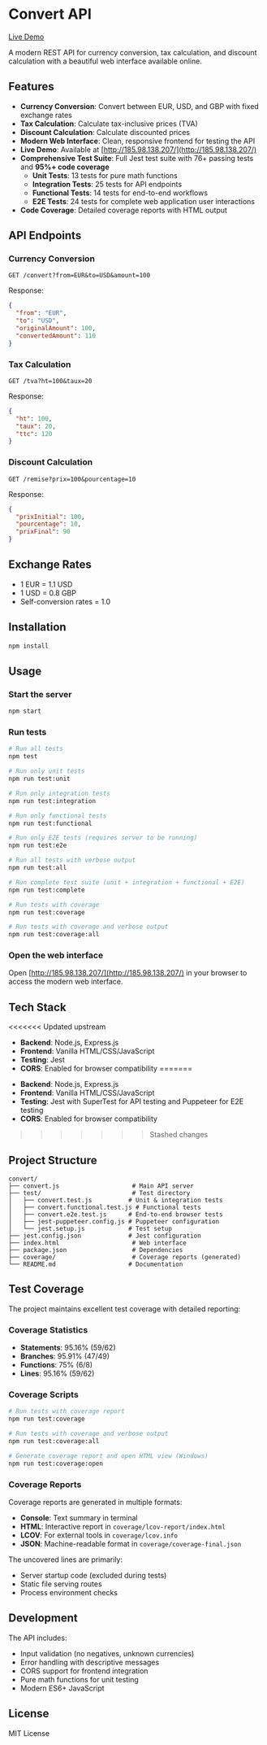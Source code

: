 # Convert API

[Live Demo](http://185.98.138.207/)

A modern REST API for currency conversion, tax calculation, and discount calculation with a beautiful web interface available online.

## Features

- **Currency Conversion**: Convert between EUR, USD, and GBP with fixed exchange rates
- **Tax Calculation**: Calculate tax-inclusive prices (TVA)
- **Discount Calculation**: Calculate discounted prices
- **Modern Web Interface**: Clean, responsive frontend for testing the API
- **Live Demo**: Available at [http://185.98.138.207/](http://185.98.138.207/)
- **Comprehensive Test Suite**: Full Jest test suite with 76+ passing tests and **95%+ code coverage**
  - **Unit Tests**: 13 tests for pure math functions
  - **Integration Tests**: 25 tests for API endpoints
  - **Functional Tests**: 14 tests for end-to-end workflows
  - **E2E Tests**: 24 tests for complete web application user interactions
- **Code Coverage**: Detailed coverage reports with HTML output

## API Endpoints

### Currency Conversion

```
GET /convert?from=EUR&to=USD&amount=100
```

Response:

```json
{
  "from": "EUR",
  "to": "USD",
  "originalAmount": 100,
  "convertedAmount": 110
}
```

### Tax Calculation

```
GET /tva?ht=100&taux=20
```

Response:

```json
{
  "ht": 100,
  "taux": 20,
  "ttc": 120
}
```

### Discount Calculation

```
GET /remise?prix=100&pourcentage=10
```

Response:

```json
{
  "prixInitial": 100,
  "pourcentage": 10,
  "prixFinal": 90
}
```

## Exchange Rates

* 1 EUR = 1.1 USD
* 1 USD = 0.8 GBP
* Self-conversion rates = 1.0

## Installation

```bash
npm install
```

## Usage

### Start the server

```bash
npm start
```

### Run tests

```bash
# Run all tests
npm test

# Run only unit tests
npm run test:unit

# Run only integration tests  
npm run test:integration

# Run only functional tests
npm run test:functional

# Run only E2E tests (requires server to be running)
npm run test:e2e

# Run all tests with verbose output
npm run test:all

# Run complete test suite (unit + integration + functional + E2E)
npm run test:complete

# Run tests with coverage
npm run test:coverage

# Run tests with coverage and verbose output
npm run test:coverage:all
```

### Open the web interface

Open [http://185.98.138.207/](http://185.98.138.207/) in your browser to access the modern web interface.

## Tech Stack

<<<<<<< Updated upstream
* **Backend**: Node.js, Express.js
* **Frontend**: Vanilla HTML/CSS/JavaScript
* **Testing**: Jest
* **CORS**: Enabled for browser compatibility
=======
- **Backend**: Node.js, Express.js
- **Frontend**: Vanilla HTML/CSS/JavaScript
- **Testing**: Jest with SuperTest for API testing and Puppeteer for E2E testing
- **CORS**: Enabled for browser compatibility
>>>>>>> Stashed changes

## Project Structure

```
convert/
├── convert.js                    # Main API server
├── test/                         # Test directory
│   ├── convert.test.js          # Unit & integration tests
│   ├── convert.functional.test.js # Functional tests
│   ├── convert.e2e.test.js      # End-to-end browser tests
│   ├── jest-puppeteer.config.js # Puppeteer configuration
│   └── jest.setup.js            # Test setup
├── jest.config.json             # Jest configuration
├── index.html                    # Web interface
├── package.json                  # Dependencies
├── coverage/                     # Coverage reports (generated)
└── README.md                    # Documentation
```

## Test Coverage

The project maintains excellent test coverage with detailed reporting:

### Coverage Statistics
- **Statements**: 95.16% (59/62)
- **Branches**: 95.91% (47/49) 
- **Functions**: 75% (6/8)
- **Lines**: 95.16% (59/62)

### Coverage Scripts
```bash
# Run tests with coverage report
npm run test:coverage

# Run tests with coverage and verbose output
npm run test:coverage:all

# Generate coverage report and open HTML view (Windows)
npm run test:coverage:open
```

### Coverage Reports
Coverage reports are generated in multiple formats:
- **Console**: Text summary in terminal
- **HTML**: Interactive report in `coverage/lcov-report/index.html`
- **LCOV**: For external tools in `coverage/lcov.info`
- **JSON**: Machine-readable format in `coverage/coverage-final.json`

The uncovered lines are primarily:
- Server startup code (excluded during tests)
- Static file serving routes
- Process environment checks

## Development

The API includes:

* Input validation (no negatives, unknown currencies)
* Error handling with descriptive messages
* CORS support for frontend integration
* Pure math functions for unit testing
* Modern ES6+ JavaScript

## License

MIT License
